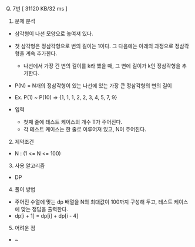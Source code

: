 Q. 7번 [ 31120 KB/32 ms ]

1. 문제 분석
- 삼각형이 나선 모양으로 놓여져 있다.
- 첫 삼각형은 정삼각형으로 변의 길이는 1이다. 그 다음에는 아래의 과정으로 정삼각형을 계속 추가한다.
  - 나선에서 가장 긴 변의 길이를 k라 했을 때, 그 변에 길이가 k인 정삼각형을 추가한다.
- P(N) = N개의 정삼각형이 있는 나선에 있는 가장 큰 정삼각형의 변의 길이
- Ex. P(1) ~ P(10) => {1, 1, 1, 2, 2, 3, 4, 5, 7, 9}


- 입력
  - 첫째 줄에 테스트 케이스의 개수 T가 주어진다.
  - 각 테스트 케이스는 한 줄로 이루어져 있고, N이 주어진다.

2. 제약조건
- N : (1 <= N <= 100)

3. 사용 알고리즘
- DP

4. 풀이 방법
- 주어진 수열에 맞는 dp 배열을 N의 최대값이 100까지 구성해 두고, 테스트 케이스에 맞는 정답을 출력한다.
- dp[i + 1] = dp[i] + dp[i - 4]

5. 어려운 점
- ~
